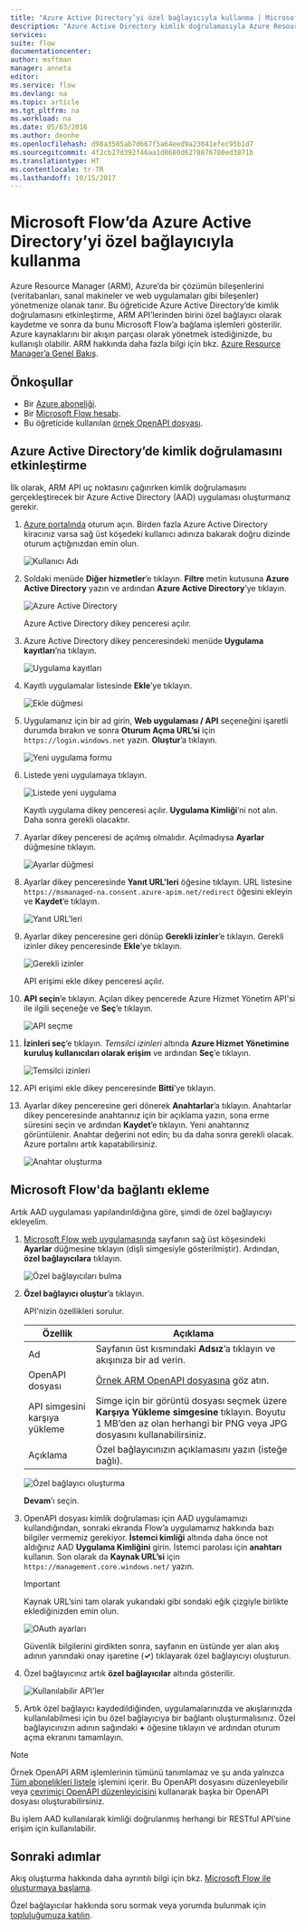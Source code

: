 ```yaml
---
title: "Azure Active Directory’yi özel bağlayıcıyla kullanma | Microsoft Docs"
description: "Azure Active Directory kimlik doğrulamasıyla Azure Resource Manager için özel bağlayıcı oluşturmayı öğrenin."
services: 
suite: flow
documentationcenter: 
author: msftman
manager: anneta
editor: 
ms.service: flow
ms.devlang: na
ms.topic: article
ms.tgt_pltfrm: na
ms.workload: na
ms.date: 05/03/2016
ms.author: deonhe
ms.openlocfilehash: d98a3505ab7d667f5a64eed9a23041efec95b1d7
ms.sourcegitcommit: 4f2cb27d392f46aa1d8680d6278876780ed3871b
ms.translationtype: HT
ms.contentlocale: tr-TR
ms.lasthandoff: 10/15/2017
---
```

# <a name="use-azure-active-directory-with-a-custom-connector-in-microsoft-flow"></a>Microsoft Flow’da Azure Active Directory’yi özel bağlayıcıyla kullanma
Azure Resource Manager (ARM), Azure’da bir çözümün bileşenlerini (veritabanları, sanal makineler ve web uygulamaları gibi bileşenler) yönetmenize olanak tanır. Bu öğreticide Azure Active Directory’de kimlik doğrulamasını etkinleştirme, ARM API’lerinden birini özel bağlayıcı olarak kaydetme ve sonra da bunu Microsoft Flow’a bağlama işlemleri gösterilir. Azure kaynaklarını bir akışın parçası olarak yönetmek istediğinizde, bu kullanışlı olabilir. ARM hakkında daha fazla bilgi için bkz. [Azure Resource Manager’a Genel Bakış](https://docs.microsoft.com/azure/azure-resource-manager/resource-group-overview).

## <a name="prerequisites"></a>Önkoşullar
* Bir [Azure aboneliği](https://azure.microsoft.com/free/).
* Bir [Microsoft Flow hesabı](https://flow.microsoft.com).
* Bu öğreticide kullanılan [örnek OpenAPI dosyası](http://pwrappssamples.blob.core.windows.net/samples/AzureResourceManager.json).

## <a name="enable-authentication-in-azure-active-directory"></a>Azure Active Directory’de kimlik doğrulamasını etkinleştirme
İlk olarak, ARM API uç noktasını çağırırken kimlik doğrulamasını gerçekleştirecek bir Azure Active Directory (AAD) uygulaması oluşturmanız gerekir.

1. [Azure portalında](https://portal.azure.com) oturum açın.  Birden fazla Azure Active Directory kiracınız varsa sağ üst köşedeki kullanıcı adınıza bakarak doğru dizinde oturum açtığınızdan emin olun.
   
    ![Kullanıcı Adı](./media/customapi-azure-resource-manager-tutorial/current-user.png)
2. Soldaki menüde **Diğer hizmetler**’e tıklayın.  **Filtre** metin kutusuna **Azure Active Directory** yazın ve ardından **Azure Active Directory**’ye tıklayın.
   
    ![Azure Active Directory](./media/customapi-azure-resource-manager-tutorial/azureaad.png)
   
    Azure Active Directory dikey penceresi açılır.   
3. Azure Active Directory dikey penceresindeki menüde **Uygulama kayıtları**’na tıklayın.
   
    ![Uygulama kayıtları](./media/customapi-azure-resource-manager-tutorial/azureapplication.png)
4. Kayıtlı uygulamalar listesinde **Ekle**’ye tıklayın.
   
    ![Ekle düğmesi](./media/customapi-azure-resource-manager-tutorial/add-app-btn.png)   
5. Uygulamanız için bir ad girin, **Web uygulaması / API** seçeneğini işaretli durumda bırakın ve sonra **Oturum Açma URL’si** için `https://login.windows.net` yazın.  **Oluştur**’a tıklayın.  
   
    ![Yeni uygulama formu](./media/customapi-azure-resource-manager-tutorial/newapplication.png)
6. Listede yeni uygulamaya tıklayın.
   
    ![Listede yeni uygulama](./media/customapi-azure-resource-manager-tutorial/newapplication2.png)
   
    Kayıtlı uygulama dikey penceresi açılır.  **Uygulama Kimliği**’ni not alın.  Daha sonra gerekli olacaktır.
7. Ayarlar dikey penceresi de açılmış olmalıdır.  Açılmadıysa **Ayarlar** düğmesine tıklayın.
   
    ![Ayarlar düğmesi](./media/customapi-azure-resource-manager-tutorial/settings-btn.png)
8. Ayarlar dikey penceresinde **Yanıt URL'leri** öğesine tıklayın. URL listesine `https://msmanaged-na.consent.azure-apim.net/redirect` öğesini ekleyin ve **Kaydet**’e tıklayın.
   
    ![Yanıt URL'leri](./media/customapi-azure-resource-manager-tutorial/reply-urls.png)
9. Ayarlar dikey penceresine geri dönüp **Gerekli izinler**’e tıklayın.  Gerekli izinler dikey penceresinde **Ekle**’ye tıklayın.
   
    ![Gerekli izinler](./media/customapi-azure-resource-manager-tutorial/permissions.png)
   
    API erişimi ekle dikey penceresi açılır.
10. **API seçin**’e tıklayın. Açılan dikey pencerede Azure Hizmet Yönetim API'si ile ilgili seçeneğe ve **Seç**’e tıklayın.
    
    ![API seçme](./media/customapi-azure-resource-manager-tutorial/permissions2.png)
11. **İzinleri seç**’e tıklayın.  *Temsilci izinleri* altında **Azure Hizmet Yönetimine kuruluş kullanıcıları olarak erişim** ve ardından **Seç**’e tıklayın.
    
    ![Temsilci izinleri](./media/customapi-azure-resource-manager-tutorial/permissions3.png)
12. API erişimi ekle dikey penceresinde **Bitti**’ye tıklayın.
13. Ayarlar dikey penceresine geri dönerek **Anahtarlar**’a tıklayın.  Anahtarlar dikey penceresinde anahtarınız için bir açıklama yazın, sona erme süresini seçin ve ardından **Kaydet**’e tıklayın.  Yeni anahtarınız görüntülenir.  Anahtar değerini not edin; bu da daha sonra gerekli olacak.  Azure portalını artık kapatabilirsiniz.
    
    ![Anahtar oluşturma](./media/customapi-azure-resource-manager-tutorial/configurekeys.png)

## <a name="add-the-connection-in-microsoft-flow"></a>Microsoft Flow'da bağlantı ekleme
Artık AAD uygulaması yapılandırıldığına göre, şimdi de özel bağlayıcıyı ekleyelim.

1. [Microsoft Flow web uygulamasında](https://flow.microsoft.com/) sayfanın sağ üst köşesindeki **Ayarlar** düğmesine tıklayın (dişli simgesiyle gösterilmiştir).  Ardından, **özel bağlayıcılara** tıklayın.
   
    ![Özel bağlayıcıları bulma](./media/customapi-azure-resource-manager-tutorial/finding-custom-apis.png)  
2. **Özel bağlayıcı oluştur**’a tıklayın.  
   
    API'nizin özellikleri sorulur.  
   
   | Özellik | Açıklama |
   | --- | --- |
   | Ad |Sayfanın üst kısmındaki **Adsız**’a tıklayın ve akışınıza bir ad verin. |
   | OpenAPI dosyası |[Örnek ARM OpenAPI dosyasına](http://pwrappssamples.blob.core.windows.net/samples/AzureResourceManager.json) göz atın. |
   | API simgesini karşıya yükleme |Simge için bir görüntü dosyası seçmek üzere **Karşıya Yükleme simgesine** tıklayın. Boyutu 1 MB’den az olan herhangi bir PNG veya JPG dosyasını kullanabilirsiniz. |
   | Açıklama |Özel bağlayıcınızın açıklamasını yazın (isteğe bağlı). |
   
    ![Özel bağlayıcı oluşturma](./media/customapi-azure-resource-manager-tutorial/create-custom-api.png)  
   
    **Devam**’ı seçin.
3. OpenAPI dosyası kimlik doğrulaması için AAD uygulamamızı kullandığından, sonraki ekranda Flow’a uygulamamız hakkında bazı bilgiler vermemiz gerekiyor.  **İstemci kimliği** altında daha önce not aldığınız AAD **Uygulama Kimliğini** girin.  İstemci parolası için **anahtarı** kullanın.  Son olarak da **Kaynak URL’si** için `https://management.core.windows.net/` yazın.
   
   > [!IMPORTANT]
   > Kaynak URL’sini tam olarak yukarıdaki gibi sondaki eğik çizgiyle birlikte eklediğinizden emin olun.
   > 
   > 
   
    ![OAuth ayarları](./media/customapi-azure-resource-manager-tutorial/oauth-settings.png)
   
    Güvenlik bilgilerini girdikten sonra, sayfanın en üstünde yer alan akış adının yanındaki onay işaretine (**&#x2713;**) tıklayarak özel bağlayıcıyı oluşturun.
4. Özel bağlayıcınız artık **özel bağlayıcılar** altında gösterilir.
   
    ![Kullanılabilir API'ler](./media/customapi-azure-resource-manager-tutorial/list-custom-apis.png)  
5. Artık özel bağlayıcı kaydedildiğinden, uygulamalarınızda ve akışlarınızda kullanılabilmesi için bu özel bağlayıcıya bir bağlantı oluşturmalısınız.  Özel bağlayıcınızın adının sağındaki **+** öğesine tıklayın ve ardından oturum açma ekranını tamamlayın.

> [!NOTE]
> Örnek OpenAPI ARM işlemlerinin tümünü tanımlamaz ve şu anda yalnızca [Tüm abonelikleri listele](https://msdn.microsoft.com/library/azure/dn790531.aspx) işlemini içerir.  Bu OpenAPI dosyasını düzenleyebilir veya [çevrimiçi OpenAPI düzenleyicisini](http://editor.swagger.io/) kullanarak başka bir OpenAPI dosyası oluşturabilirsiniz.
> 
> Bu işlem AAD kullanılarak kimliği doğrulanmış herhangi bir RESTful API’sine erişim için kullanılabilir.
> 
> 

## <a name="next-steps"></a>Sonraki adımlar
Akış oluşturma hakkında daha ayrıntılı bilgi için bkz. [Microsoft Flow ile oluşturmaya başlama](get-started-logic-flow.md).

Özel bağlayıcılar hakkında soru sormak veya yorumda bulunmak için [topluluğumuza katılın](https://aka.ms/flow-community).

